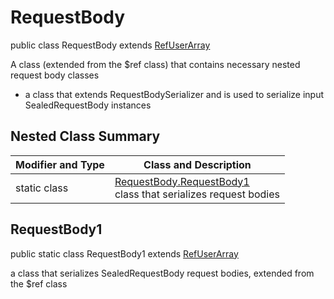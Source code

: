 # RequestBody

public class RequestBody extends [RefUserArray](../../components/requestbodies/RefUserArray.md)

A class (extended from the $ref class) that contains necessary nested request body classes
- a class that extends RequestBodySerializer and is used to serialize input SealedRequestBody instances

## Nested Class Summary
| Modifier and Type | Class and Description |
| ----------------- | --------------------- |
| static class | [RequestBody.RequestBody1](#requestbody1)<br> class that serializes request bodies |

## RequestBody1
public static class RequestBody1 extends [RefUserArray](../../components/requestbodies/RefUserArray.md#refuserarray1)<br>

a class that serializes SealedRequestBody request bodies, extended from the $ref class

